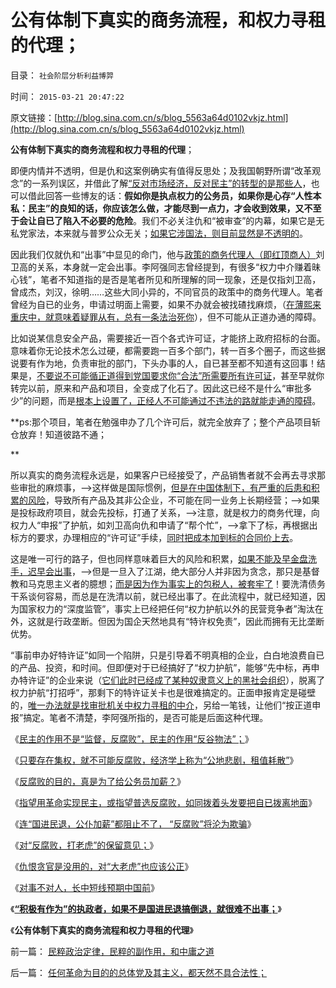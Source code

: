 # 公有体制下真实的商务流程，和权力寻租的代理；

目录： `社会阶层分析利益博羿` 

时间： `2015-03-21 20:47:22` 

原文链接：[http://blog.sina.com.cn/s/blog_5563a64d0102vkjz.html](http://blog.sina.com.cn/s/blog_5563a64d0102vkjz.html)

**公有体制下真实的商务流程和权力寻租的代理**；

即便内情并不透明，但是仇和这案例确实有值得反思处；及我国朝野所谓“改革观念”的一系列误区，并借此了解[“反对市场经济，反对民主”的转型的是那些人](../../../2015/1/16/人类社会的失败机制,进步分子的最根本误区.md)，也可以借此回答一些博友的话：**假如你是执点权力的公务员，如果你是心存“人性本私：民主”的良知的话，你应该怎么做，才能尽到一点力，才会收到效果，又不至于会让自已了陷入不必要的危险**。我们不必关注仇和“被审查”的内幕，如果它是无私党家法，本来就与普罗公众无关；[如果它涉国法，则目前显然是不透明的](../../../2015/3/17/对“反腐败，打老虎”的保留意见；.md)。

因此我们仅就仇和“出事”中显见的命门，他与[政策的商务代理人（即红顶商人）](../../../2014/4/23/权力的结构，寻租黑市中的血酬，城管，奸商和售后服务.md)刘卫高的关系，本身就一定会出事。李阿强同志曾经提到，有很多“权力中介赚着昧心钱”，笔者不知道指的是否是笔者所见和所理解的同一现象，还是仅指刘卫高，曾成杰，刘汉，徐明……这些大同小异的，不同官员的政策中的商务代理人。笔者曾经为自已的业务，申请过明面上需要，如果不办就会被找碴找麻烦，（[在薄熙来重庆中，就意味着疑罪从有，总有一条法治死你](../../../2009/10/11/可以定制的打黑.md)），但不可能从正道办通的障碍。

比如说某信息安全产品，需要接近一百个各式许可证，才能挤上政府招标的台面。意味着你无论技术怎么过硬，都需要跑一百多个部门，转一百多个圈子，而这些据说要有作为地，负责审批的部门，下头办事的人，自已甚至都不知道有这回事！结果是，[不要说不可能循正道得到党国要求你“合法”所需要所有许可证](../../../2014/4/14/国企买卖中的领导，掮客，本善，寻租，和腐败.md)，甚至早就你转完以前，原来和产品和项目，全变成了化石了。因此这已经不是什么“审批多少”的问题，而是[根本上设置了，正经人不可能通过不违法的路就能走通的障碍](../../../2010/2/28/行政垄断的专营权与黑社会腐败的关系.md)。

**ps:那个项目，笔者在勉强申办了几个许可后，就完全放弃了；整个产品项目斩仓放弃！知道彼路不通；

**

所以真实的商务流程永远是，如果客户已经接受了，产品销售者就不会再去寻求那些审批的麻烦事，——>这样做是国际惯例，[但是在中国体制下，有严重的后患和积累的风险](../../../2014/9/19/女生遇害怪黑车及校车，没事就攻击逐利，有事就宣扬监管.md)，导致所有产品及其非公企业，不可能在同一业务上长期经营；——>如果是投标政府项目，就会先投标，打通了关系，——>注意，就是权力的商务代理，向权力人“申报”了护航，如刘卫高向仇和申请了“帮个忙”，——>拿下了标，再根据出标方的要求，办理相应的“许可证”手续，[同时把成本加到标的合同价上去](../../../2014/7/15/中国失败在于热衷质检，全民缺乏质控的常识.md)。

这是唯一可行的路子，但也同样意味着巨大的风险和积累，[如果不能及早金盘洗手，迟早会出事](../../../2010/2/27/扬我警威“我是兔子，我是兔子”.md)，——>但是一旦入了江湖，绝大部分人并非因为贪念，那只是基督教和马克思主义者的臆想；[而是因为作为事实上的包税人，被套牢了](../../../2014/9/22/包税人悖论：“包税人奴才和主子，谁套牢了谁”.md)！要洗清债务干系谈何容易，而总是在洗清以前，就已经出事了。在此流程中，就已经知道，因为国家权力的“深度监管”，事实上已经把任何“权力护航以外的民营竞争者”淘汰在外，这就是行政垄断。但因为国企天然地具有“特许权免责”，因此而拥有无比垄断优势。

“事前申办好特许证”如同一个陷阱，只是引导着不明真相的企业，白白地浪费自已的产品、投资，和时间。但即便对于已经搞好了“权力护航”，能够“先中标，再申办特许证”的企业来说（[它们此时已经成了某种奴隶意义上的黑社会组织](../../../2010/2/28/从专营权层层盘剥理解中国特色的黑社会.md)），脱离了权力护航“打招呼”，那剩下的特许证关卡也是很难搞定的。正面申报肯定是碰壁的，[唯一办法就是找审批机关中权力寻租的中介](../../../2014/4/25/权力寻租黑市服务，权力股份的必要性.md)，另给一笔钱，让他们“按正道申报”搞定。笔者不清楚，李阿强所指的，是否可能是后面这种代理。

《[民主的作用不是“监督，反腐败”，民主的作用“反谷物法”；](../../../2014/6/26/民主的作用不是“监督，反腐败”，民主的作用“反谷物法”.md)》

《[只要存在集权，就不可能反腐败，经济学上称为“公地悲剧，租值耗散”](../../../2014/9/25/只要存在集权，就不可能反腐败，更不可能计算出“腐败的GDP效益”.md)》

《[反腐败的目的，真是为了给公务员加薪？](../../../2014/10/15/不宜对反腐败，寄予过高期望.md)》

《[指望用革命实现民主，或指望普选反腐败，如同拨着头发要把自已拨离地面](../../../2014/10/24/革命不是民主的通道，不要把煽动革命，当成“启蒙，为民主作贡献”.md)》

《[连“国进民退，公仆加薪”都阻止不了，
“反腐败”将沦为欺骗](http://blog.sina.com.cn/s/blog_5563a64d0102v6rx.html)》

《[对“反腐败，打老虎”的保留意见；](../../../2015/3/17/对“反腐败，打老虎”的保留意见；.md)》

《[仇恨贪官是没用的，对“大老虎”也应该公正](../../../2015/3/18/仇恨贪官是没用的，对“大老虎”也应该公正！.md)》

《[对事不对人，长中短线预期中国前](../../../2015/3/19/对事不对人地，长中短线地，预期中国前景.md)》

《**[“积极有作为”的执政者，如果不是国进民退搞倒退，就很难不出事；](../../../2015/3/20/仇和违纪中的对与错，有作为的命门和寻租代理人.md)**》

《**公有体制下真实的商务流程和权力寻租的代理**》

前一篇： [民粹政治定律，民粹的副作用，和中庸之道](../../../2015/3/31/民粹政治定律，民粹的副作用，和中庸之道.md)

后一篇： [任何革命为目的的总体党及其主义，都天然不具合法性；](../../../2015/3/20/任何革命为目的的总体党及其主义，都天然不具合法性；.md)

